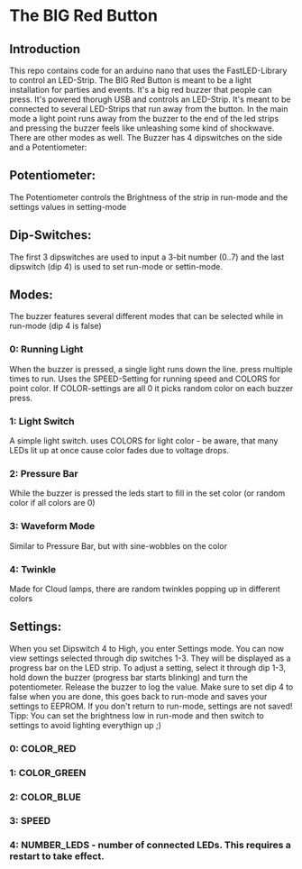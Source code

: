 # The BIG Red Button

## Introduction
This repo contains code for an arduino nano that uses the FastLED-Library to control an LED-Strip. The BIG Red Button is meant to be a light installation for parties and events. It's a big red buzzer that people can press. It's powered thorugh USB and controls an LED-Strip. It's meant to be connected to several LED-Strips that run away from the button. In the main mode a light point runs away from the buzzer to the end of the led strips and pressing the buzzer feels like unleashing some kind of shockwave.
There are other modes as well. The Buzzer has 4 dipswitches on the side and a Potentiometer:

## Potentiometer:
The Potentiometer controls the Brightness of the strip in run-mode and the settings values in setting-mode

## Dip-Switches:
The first 3 dipswitches are used to input a 3-bit number (0..7) and the last dipswitch (dip 4) is used to set run-mode or settin-mode. 

## Modes:
The buzzer features several different modes that can be selected while in run-mode (dip 4 is false)

### 0: Running Light
When the buzzer is pressed, a single light runs down the line. press multiple times to run. Uses the SPEED-Setting for running speed and COLORS for point color. If COLOR-settings are all 0 it picks random color on each buzzer press.
### 1: Light Switch
A simple light switch. uses COLORS for light color - be aware, that many LEDs lit up at once cause color fades due to voltage drops.
### 2: Pressure Bar
While the buzzer is pressed the leds start to fill in the set color (or random color if all colors are 0)
### 3: Waveform Mode
Similar to Pressure Bar, but with sine-wobbles on the color
### 4: Twinkle
Made for Cloud lamps, there are random twinkles popping up in different colors

## Settings:
When you set Dipswitch 4 to High, you enter Settings mode. You can now view settings selected through dip switches 1-3. They will be displayed as a progress bar on the LED strip. To adjust a setting, select it through dip 1-3, hold down the buzzer (progress bar starts blinking) and turn the potentiometer. Release the buzzer to log the value. Make sure to set dip 4 to false when you are done, this goes back to run-mode and saves your settings to EEPROM. If you don't return to run-mode, settings are not saved!
Tipp: You can set the brightness low in run-mode and then switch to settings to avoid lighting everythign up ;)

### 0: COLOR_RED
### 1: COLOR_GREEN
### 2: COLOR_BLUE
### 3: SPEED
### 4: NUMBER_LEDS - number of connected LEDs. This requires a restart to take effect.